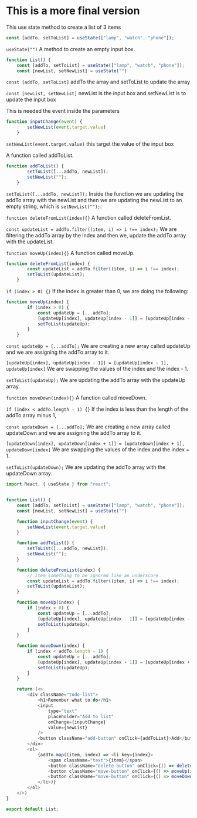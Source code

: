 
# This is a more final version 

This use state method to create a list of 3 items
```js 
const [addTo, setToList] = useState(["lamp", "watch", "phone"]);
```

`useState("")` A method to create an empty input box.

```js
function List() {
    const [addTo, setToList] = useState(["lamp", "watch", "phone"]);
    const [newList, setNewList] = useState("")
```

`const [addTo, setToList]` addTo the array and setToList to update the array

`const [newList, setNewList]` newList is the input box and setNewList is to update the input box


 This is needed the event inside the parameters 
```js
function inputChange(event) {
        setNewList(event.target.value)
    }
```

`setNewList(event.target.value)` this target the value of the input box


 A function called addToList. 

```js
function addToList() {
        setToList([...addTo, newList]);
        setNewList("");
    }
```
 
`setToList([...addTo, newList]);` Inside the function we are updating the addTo array with the newList and then we are updating the newList to an empty string, which is `setNewList("");`.

`function deleteFromList(index){}` A function called deleteFromList.

`const updateList = addTo.filter((item, i) => i !== index);` We are filtering the addTo array by the index and then we, update the addTo array with the updateList.

 
`function moveUp(index){}` A function called moveUp.    


```js
function deleteFromList(index) {
        const updateList = addTo.filter((item, i) => i !== index);
        setToList(updateList);
    }
```


`if (index > 0) {}` If the index is greater than 0, we are doing the following:

```js
function moveUp(index) {
        if (index > 0) {
            const updateUp = [...addTo];
            [updateUp[index], updateUp[index - 1]] = [updateUp[index - 1], updateUp[index],];
            setToList(updateUp);
        }
    }
```

`const updateUp = [...addTo];` We are creating a new array called updateUp and we are assigning the addTo array to it.

`[updateUp[index], updateUp[index - 1]] = [updateUp[index - 1], updateUp[index]` We are swapping the values of the index and the index - 1.

`setToList(updateUp);` We are updating the addTo array with the updateUp array.

`function moveDown(index){}` A function called moveDown.

`if (index < addTo.length - 1) {}` If the index is less than the length of the addTo array minus 1,

`const updateDown = [...addTo];` We are creating a new array called updateDown and we are assigning the addTo array to it.

`[updateDown[index], updateDown[index + 1]] = [updateDown[index + 1], updateDown[index]` We are swapping the values of the index and the index + 1.

`setToList(updateDown);` We are updating the addTo array with the updateDown array.

```js
import React, { useState } from "react";


function List() {
    const [addTo, setToList] = useState(["lamp", "watch", "phone"]);
    const [newList, setNewList] = useState("")

    function inputChange(event) {
        setNewList(event.target.value)
    }

    function addToList() {
        setToList([...addTo, newList]);
        setNewList("");
    }

    function deleteFromList(index) {
        // item something to be ignored like an underscore
        const updateList = addTo.filter((item, i) => i !== index);
        setToList(updateList);
    }

    function moveUp(index) {
        if (index > 0) {
            const updateUp = [...addTo];
            [updateUp[index], updateUp[index - 1]] = [updateUp[index - 1], updateUp[index],];
            setToList(updateUp);
        }
    }

    function moveDown(index) {
        if (index < addTo.length - 1) {
            const updateUp = [...addTo];
            [updateUp[index], updateUp[index + 1]] = [updateUp[index + 1], updateUp[index],];
            setToList(updateUp);
        }
    }

    return (<>
        <div className="todo-list">
            <h1>Remember what to do</h1>
            <input
                type="text"
                placeholder="Add to list"
                onChange={inputChange}
                value={newList}
            />
            <button className="add-button" onClick={addToList}>Add</button>
        </div>
        <ol>
            {addTo.map((item, index) => <li key={index}>
                <span className="text">{item}</span>
                <button className="delete-button" onClick={() => deleteFromList(index)}>Remove &#129356;</button>
                <button className="move-button" onClick={() => moveUp(index)}>Up &#129351;</button>
                <button className="move-button" onClick={() => moveDown(index)}>Down &#129352; </button>
            </li>)}
        </ol>
    </>)
}

export default List;
```
